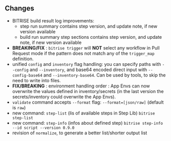 ## Changes

* BITRISE build result log improvements:
    * step run summary contains step version, and update note, if new version available
    * build run summary step sections contains step version, and update note, if new version available
* __BREAKING/FIX__ : `bitrise trigger` will **NOT** select any workflow in Pull Request mode if the pattern does not match any of the `trigger_map` definition.
* unified `config` and `inventory` flag handling: you can specify paths with `--config` and `--inventory`, and base64 encoded direct input with `--config-base64` and `--inventory-base64`. Can be used by tools, to skip the need to write into files.
* __FIX/BREAKING__ : environment handling order : App Envs can now overwrite the values defined in inventory/secrets (in the last version the secrets/inventory could overwrite the App Envs).
* `validate` command accepts `--format` flag: `--format=[json/raw]` (default is `raw`)
* new command: `step-list` (lis of available steps in Step Lib) `bitrise step-list`
* new command: `step-info` (infos about defined step) `bitrise step-info --id script --version 0.9.0`
* revision of `normalize`, to generate a better list/shorter output list
